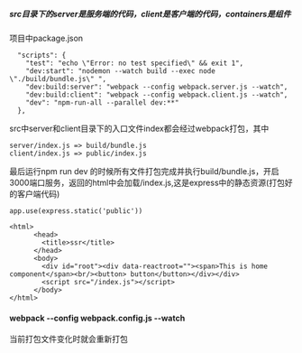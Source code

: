 ##### src目录下的server是服务端的代码，client是客户端的代码，containers是组件
项目中package.json

```
  "scripts": {
    "test": "echo \"Error: no test specified\" && exit 1",
    "dev:start": "nodemon --watch build --exec node \"./build/bundle.js\" ",
    "dev:build:server": "webpack --config webpack.server.js --watch",
    "dev:build:client": "webpack --config webpack.client.js --watch",
    "dev": "npm-run-all --parallel dev:**"
  },
```
src中server和client目录下的入口文件index都会经过webpack打包，其中

```
server/index.js => build/bundle.js
client/index.js => public/index.js

```
最后运行npm run dev 的时候所有文件打包完成并执行build/bundle.js，开启3000端口服务，返回的html中会加载/index.js,这是express中的静态资源(打包好的客户端代码)

```
app.use(express.static('public'))

```

```
<html>
      <head>
        <title>ssr</title>
      </head>
      <body>
        <div id="root"><div data-reactroot=""><span>This is home component</span><br/><button> button</button></div></div>
        <script src="/index.js"></script>
      </body>
</html>
```
#### webpack --config webpack.config.js --watch
当前打包文件变化时就会重新打包